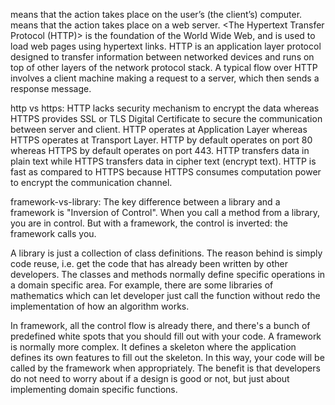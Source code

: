 <Client-side> means that the action takes place on the user’s (the client’s) computer. 
<Server-side> means that the action takes place on a web server.
<The Hypertext Transfer Protocol (HTTP)> is the foundation of the World Wide Web, and is used to load web pages using hypertext links. HTTP is an application layer protocol designed to transfer information between networked devices and runs on top of other layers of the network protocol stack. A typical flow over HTTP involves a client machine making a request to a server, which then sends a response message.

http vs https:
    HTTP lacks security mechanism to encrypt the data whereas HTTPS provides SSL or TLS Digital Certificate to secure the communication between server and client.
    HTTP operates at Application Layer whereas HTTPS operates at Transport Layer.
    HTTP by default operates on port 80 whereas HTTPS by default operates on port 443.
    HTTP transfers data in plain text while HTTPS transfers data in cipher text (encrypt text).
    HTTP is fast as compared to HTTPS because HTTPS consumes computation power to encrypt the communication channel.

framework-vs-library:
The key difference between a library and a framework is "Inversion of Control". When you call a method from a library, you are in control. But with a framework, the control is inverted: the framework calls you.

A library is just a collection of class definitions. The reason behind is simply code reuse, i.e. get the code that has already been written by other developers. The classes and methods normally define specific operations in a domain specific area. For example, there are some libraries of mathematics which can let developer just call the function without redo the implementation of how an algorithm works.

In framework, all the control flow is already there, and there's a bunch of predefined white spots that you should fill out with your code. A framework is normally more complex. It defines a skeleton where the application defines its own features to fill out the skeleton. In this way, your code will be called by the framework when appropriately. The benefit is that developers do not need to worry about if a design is good or not, but just about implementing domain specific functions.